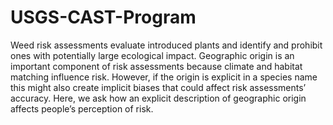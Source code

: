 # USGS-CAST-Program

Weed risk assessments evaluate introduced plants and identify and prohibit ones with potentially large ecological impact. Geographic origin is an important component of risk assessments because climate and habitat matching influence risk. However, if the origin is explicit in a species name this might also create implicit biases that could affect risk assessments’ accuracy. Here, we ask how an explicit description of geographic origin affects people’s perception of risk.
